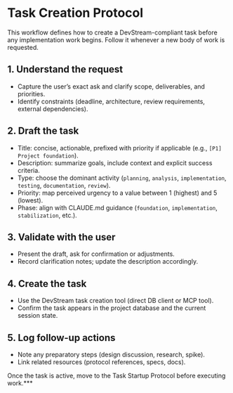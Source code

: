 # Task Creation Protocol

This workflow defines how to create a DevStream-compliant task before any implementation work begins. Follow it whenever a new body of work is requested.

## 1. Understand the request
- Capture the user’s exact ask and clarify scope, deliverables, and priorities.
- Identify constraints (deadline, architecture, review requirements, external dependencies).

## 2. Draft the task
- Title: concise, actionable, prefixed with priority if applicable (e.g., `[P1] Project foundation`).
- Description: summarize goals, include context and explicit success criteria.
- Type: choose the dominant activity (`planning`, `analysis`, `implementation`, `testing`, `documentation`, `review`).
- Priority: map perceived urgency to a value between 1 (highest) and 5 (lowest).
- Phase: align with CLAUDE.md guidance (`foundation`, `implementation`, `stabilization`, etc.).

## 3. Validate with the user
- Present the draft, ask for confirmation or adjustments.
- Record clarification notes; update the description accordingly.

## 4. Create the task
- Use the DevStream task creation tool (direct DB client or MCP tool).
- Confirm the task appears in the project database and the current session state.

## 5. Log follow-up actions
- Note any preparatory steps (design discussion, research, spike).
- Link related resources (protocol references, specs, docs).

Once the task is active, move to the Task Startup Protocol before executing work.***
